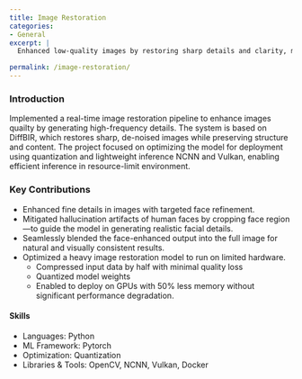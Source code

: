 ```yaml
---
title: Image Restoration
categories:
- General
excerpt: |
  Enhanced low-quality images by restoring sharp details and clarity, making them look clean and high-resolution.

permalink: /image-restoration/
---
```


### Introduction
Implemented a real-time image restoration pipeline to enhance images quailty by generating high-frequency details. The system is based on DiffBIR, which restores sharp, de-noised images while preserving structure and content. The project focused on optimizing the model for deployment using quantization and lightweight inference NCNN and Vulkan, enabling efficient inference in resource-limit environment.

### Key Contributions
- Enhanced fine details in images with targeted face refinement.
- Mitigated hallucination artifacts of human faces by cropping face region—to guide the model in generating realistic facial details.
- Seamlessly blended the face-enhanced output into the full image for natural and visually consistent results.
- Optimized a heavy image restoration model to run on limited hardware.
  - Compressed input data by half with minimal quality loss
  - Quantized model weights
  - Enabled to deploy on GPUs with 50% less memory without significant performance degradation.

#### Skills
- Languages: Python
- ML Framework: Pytorch
- Optimization: Quantization
- Libraries & Tools: OpenCV, NCNN, Vulkan, Docker